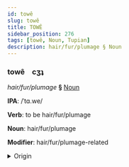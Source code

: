 ```yaml
---
id: towê
slug: towê
title: TOWÊ
sidebar_position: 276
tags: [towê, Noun, Tupian]
description: hair/fur/plumage § Noun
---
```


### towê&emsp;<span kind="abugida">cʒʇ</span>

*hair/fur/plumage* **§** [Noun](../../tags/Noun)

**IPA**: /ˈtɑ.we/

**Verb**: to be hair/fur/plumage

**Noun**: hair/fur/plumage

**Modifier**: hair/fur/plumage-related

<details>
    <summary>Origin</summary>
    Guaraní tague /ta.ˈɰʷe/<br/>
    <em>Tupian Language Family</em>
</details>